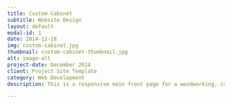 ```yaml
---
title: Custom Cabinet
subtitle: Website Design
layout: default
modal-id: 1
date: 2014-12-18
img: custom-cabinet.jpg
thumbnail: custom-cabinet-thumbnail.jpg
alt: image-alt
project-date: December 2014
client: Project Site Template
category: Web Development
description: This is a responsive main front page for a woodworking, cabinet, kitchen, bathroom, design or other shop. Bootstrap was used as a base CSS but I would not say this site looks like a typical Bootstrap site. I also used Yeoman, Grunt, Bower to develop and build the site. This was developed as practice for using HTML/CSS/Javascript/jQuery skills.

---
```


